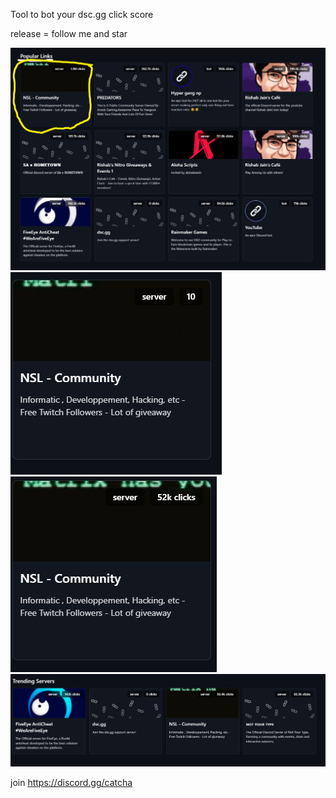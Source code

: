 Tool to bot your dsc.gg click score

release = follow me and star

<img src="./top1word.jpg">
<img src="./b4.jpg">
<img src="./after.jpg">
<img src="./trending_in_30min.jpg">

join https://discord.gg/catcha
